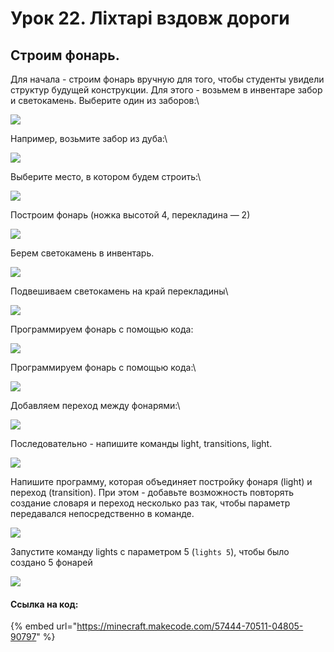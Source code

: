 # Урок 22. Ліхтарі вздовж дороги

## Строим фонарь.

Для начала - строим фонарь вручную для того, чтобы студенты увидели структур будущей конструкции. Для этого - возьмем в инвентаре забор и светокамень. Выберите один из заборов:\


![](<../../.gitbook/assets/Minecraft Education Edition (8).jpg>)

Например, возьмите забор из дуба:\


![](<../../.gitbook/assets/Minecraft Education Edition2 (8).jpg>)

Выберите место, в котором будем строить:\


![](<../../.gitbook/assets/Minecraft Education Edition3 (8).jpg>)

Построим фонарь (ножка высотой 4, перекладина — 2)&#x20;

![](<../../.gitbook/assets/Minecraft Education Edition7 (5).jpg>)

Берем светокамень в инвентарь.&#x20;

![](<../../.gitbook/assets/Minecraft Education Edition8 (4).jpg>)

Подвешиваем светокамень на край перекладины\


![](<../../.gitbook/assets/Minecraft Education Edition10 (3).jpg>)

Программируем фонарь с помощью кода:&#x20;

![](<../../.gitbook/assets/Minecraft Education Edition11 (2).jpg>)

Программируем фонарь с помощью кода:\


![](../../.gitbook/assets/light.gif)

Добавляем переход между фонарями:\


![](<../../.gitbook/assets/Minecraft Education Edition12 (1).jpg>)

Последовательно - напишите команды light, transitions, light.

![](../../.gitbook/assets/light-transition.gif)

Напишите программу, которая объединяет постройку фонаря (light) и переход (transition). При этом - добавьте возможность повторять создание словаря и переход несколько раз так, чтобы параметр передавался непосредственно в команде.

![](<../../.gitbook/assets/Minecraft Education Edition14 (1).jpg>)

Запустите команду lights с параметром 5 (`lights 5`), чтобы было создано 5 фонарей

![](../../.gitbook/assets/lights.gif)

#### Ccылка на код:

{% embed url="https://minecraft.makecode.com/57444-70511-04805-90797" %}
